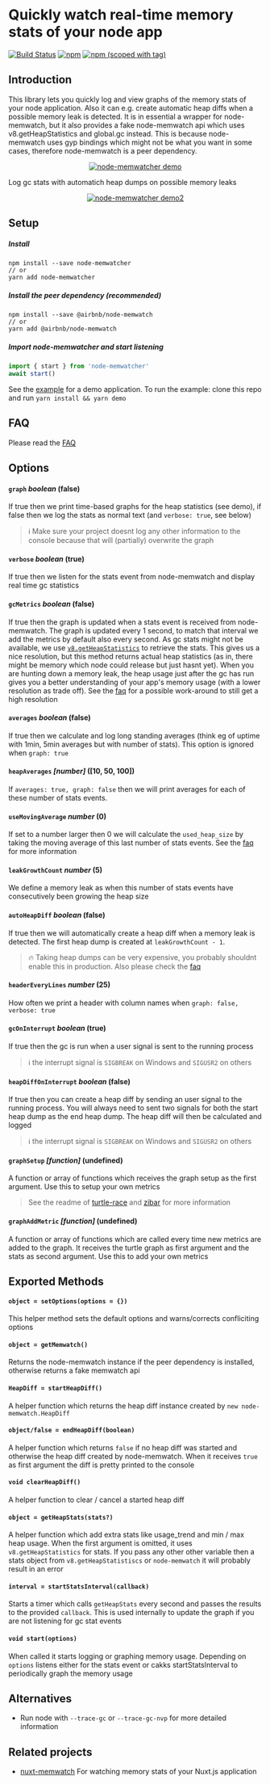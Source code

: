 # Quickly watch real-time memory stats of your node app
<a href="https://travis-ci.org/pimlie/node-memwatcher"><img src="https://api.travis-ci.org/pimlie/node-memwatcher.svg" alt="Build Status"></a>
[![npm](https://img.shields.io/npm/dt/node-memwatcher.svg?style=flat-square)](https://www.npmjs.com/package/node-memwatcher)
[![npm (scoped with tag)](https://img.shields.io/npm/v/node-memwatcher/latest.svg?style=flat-square)](https://www.npmjs.com/package/node-memwatcher)

## Introduction

This library lets you quickly log and view graphs of the memory stats of your node application. Also it can e.g. create automatic heap diffs when a possible memory leak is detected. It is in essential a wrapper for node-memwatch, but it also provides a fake node-memwatch api which uses v8.getHeapStatistics and global.gc instead. This is because node-memwatch uses gyp bindings which might not be what you want in some cases, therefore node-memwatch is a peer dependency.

<p align="center"><a href="./assets/demo.mp4?raw=true"><img src="./assets/demo.gif" alt="node-memwatcher demo"/></a></p>

Log gc stats with automatich heap dumps on possible memory leaks
<p align="center"><a href="./assets/demo2.mp4?raw=true"><img src="./assets/demo2.gif" alt="node-memwatcher demo2"/></a></p>

## Setup

##### Install
```
npm install --save node-memwatcher
// or
yarn add node-memwatcher
```

##### Install the peer dependency (recommended)
```
npm install --save @airbnb/node-memwatch
// or
yarn add @airbnb/node-memwatch
```

##### Import node-memwatcher and start listening
```js
import { start } from 'node-memwatcher'
await start()
```
See the [example](./example/app.js) for a demo application. To run the example: clone this repo and run `yarn install && yarn demo`

## FAQ

Please read the [FAQ](https://github.com/pimlie/node-memwatcher/wiki/FAQ)

## Options

#### `graph` _boolean_ (false)

If true then we print time-based graphs for the heap statistics (see demo), if false then we log the stats as normal text (and `verbose: true`, see below)

> :information_source: Make sure your project doesnt log any other information to the console because that will (partially) overwrite the graph

#### `verbose` _boolean_ (true)

If true then we listen for the stats event from node-memwatch and display real time gc statistics

#### `gcMetrics` _boolean_ (false)

If true then the graph is updated when a stats event is received from node-memwatch. The graph is updated every 1 second, to match that interval we add the metrics by default also every second. As gc stats might not be available, we use [`v8.getHeapStatistics`](https://nodejs.org/api/v8.html#v8_v8_getheapstatistics) to retrieve the stats. This gives us a nice resolution, but this method returns actual heap statistics (as in, there might be memory which node could release but just hasnt yet).
When you are hunting down a memory leak, the heap usage just after the gc has run gives you a better understanding of your app's memory usage (with a lower resolution as trade off). See the [faq](https://github.com/pimlie/node-memwatcher/wiki/FAQ#how-can-i-update-the-graph-more-frequently-with-gcmetric-true) for a possible work-around to still get a high resolution

#### `averages` _boolean_ (false)

If true then we calculate and log long standing averages (think eg of uptime with 1min, 5min averages but with number of stats). This option is ignored when `graph: true` 

#### `heapAverages` _[number]_ ([10, 50, 100])

If `averages: true, graph: false` then we will print averages for each of these number of stats events.

#### `useMovingAverage` _number_ (0)

If set to a number larger then 0 we will calculate the `used_heap_size` by taking the moving average of this last number of stats events. See the [faq](https://github.com/pimlie/node-memwatcher/wiki/FAQ#when-or-why-would-i-use-usemovingaverage) for more information

#### `leakGrowthCount` _number_ (5)

We define a memory leak as when this number of stats events have consecutively been growing the heap size

#### `autoHeapDiff` _boolean_ (false)

If true then we will automatically create a heap diff when a memory leak is detected. The first heap dump is created at `leakGrowthCount - 1`.

> :fire: Taking heap dumps can be very expensive, you probably shouldnt enable this in production. Also please check the [faq](https://github.com/pimlie/node-memwatcher/wiki/FAQ#my-application-hangs-while-taking-a-heap-dump)

#### `headerEveryLines` _number_ (25)

How often we print a header with column names when `graph: false, verbose: true`

#### `gcOnInterrupt` _boolean_ (true)

If true then the gc is run when a user signal is sent to the running process

> :information_source: the interrupt signal is `SIGBREAK` on Windows and `SIGUSR2` on others

#### `heapDiffOnInterrupt` _boolean_ (false)

If true then you can create a heap diff by sending an user signal to the running process. You will always need to sent two signals for both the start heap dump as the end heap dump. The heap diff will then be calculated and logged

> :information_source: the interrupt signal is `SIGBREAK` on Windows and `SIGUSR2` on others

#### `graphSetup` _[function]_ (undefined)

A function or array of functions which receives the graph setup as the first argument. Use this to setup your own metrics

> See the readme of [turtle-race](https://github.com/lbovet/turtle-race) and [zibar](https://github.com/lbovet/zibar) for more information

#### `graphAddMetric` _[function]_ (undefined)

A function or array of functions which are called every time new metrics are added to the graph. It receives the turtle graph as first argument and the stats as second argument. Use this to add your own metrics

## Exported Methods

#### `object = setOptions(options = {})`

This helper method sets the default options and warns/corrects confliciting options

#### `object = getMemwatch()`

Returns the node-memwatch instance if the peer dependency is installed, otherwise returns a fake memwatch api

#### `HeapDiff = startHeapDiff()`

A helper function which returns the heap diff instance created by `new node-memwatch.HeapDiff`

#### `object/false = endHeapDiff(boolean)`

A helper function which returns `false` if no heap diff was started and otherwise the heap diff created by node-memwatch. When it receives `true` as first argument the diff is pretty printed to the console

#### `void clearHeapDiff()`

A helper function to clear / cancel a started heap diff

#### `object = getHeapStats(stats?)`

A helper function which add extra stats like usage_trend and min / max heap usage. When the first argument is omitted, it uses `v8.getHeapStatistics` for stats. If you pass any other other variable then a stats object from `v8.getHeapStatistiscs` or `node-memwatch` it will probably result in an error

#### `interval = startStatsInterval(callback)`

Starts a timer which calls `getHeapStats` every second and passes the results to the provided `callback`. This is used internally to update the graph if you are not listening for gc stat events

#### `void start(options)`

When called it starts logging or graphing memory usage. Depending on `options` listens either for the stats event or cakks startStatsInterval to periodically graph the memory usage

## Alternatives

- Run node with `--trace-gc` or `--trace-gc-nvp` for more detailed information

## Related projects

- [nuxt-memwatch](https://github.com/pimlie/nuxt-memwatch) For watching memory stats of your Nuxt.js application
